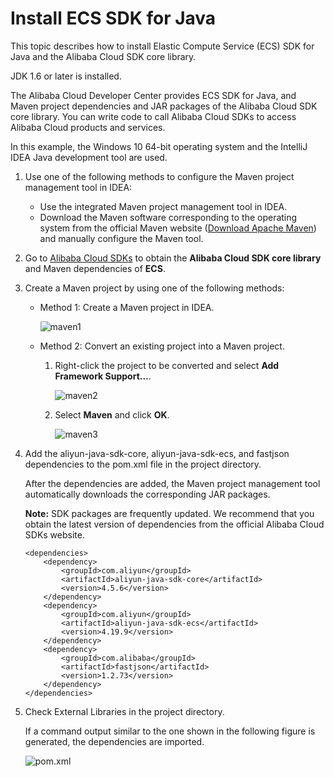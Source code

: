 # Install ECS SDK for Java

This topic describes how to install Elastic Compute Service \(ECS\) SDK for Java and the Alibaba Cloud SDK core library.

JDK 1.6 or later is installed.

The Alibaba Cloud Developer Center provides ECS SDK for Java, and Maven project dependencies and JAR packages of the Alibaba Cloud SDK core library. You can write code to call Alibaba Cloud SDKs to access Alibaba Cloud products and services.

In this example, the Windows 10 64-bit operating system and the IntelliJ IDEA Java development tool are used.

1.  Use one of the following methods to configure the Maven project management tool in IDEA:

    -   Use the integrated Maven project management tool in IDEA.
    -   Download the Maven software corresponding to the operating system from the official Maven website \([Download Apache Maven](http://maven.apache.org/download.cgi)\) and manually configure the Maven tool.
2.  Go to [Alibaba Cloud SDKs](https://developer.aliyun.com/tools/sdk?#/java) to obtain the **Alibaba Cloud SDK core library** and Maven dependencies of **ECS**.

3.  Create a Maven project by using one of the following methods:

    -   Method 1: Create a Maven project in IDEA.

        ![maven1](https://static-aliyun-doc.oss-accelerate.aliyuncs.com/assets/img/en-US/7942674161/p101344.png)

    -   Method 2: Convert an existing project into a Maven project.
        1.  Right-click the project to be converted and select **Add Framework Support...**.

            ![maven2](https://static-aliyun-doc.oss-accelerate.aliyuncs.com/assets/img/en-US/8942674161/p101351.png)

        2.  Select **Maven** and click **OK**.

            ![maven3](https://static-aliyun-doc.oss-accelerate.aliyuncs.com/assets/img/en-US/8942674161/p101353.png)

4.  Add the aliyun-java-sdk-core, aliyun-java-sdk-ecs, and fastjson dependencies to the pom.xml file in the project directory.

    After the dependencies are added, the Maven project management tool automatically downloads the corresponding JAR packages.

    **Note:** SDK packages are frequently updated. We recommend that you obtain the latest version of dependencies from the official Alibaba Cloud SDKs website.

    ```
    <dependencies>
        <dependency>
            <groupId>com.aliyun</groupId>
            <artifactId>aliyun-java-sdk-core</artifactId>
            <version>4.5.6</version>
        </dependency>
        <dependency>
            <groupId>com.aliyun</groupId>
            <artifactId>aliyun-java-sdk-ecs</artifactId>
            <version>4.19.9</version>
        </dependency>
        <dependency>
            <groupId>com.alibaba</groupId>
            <artifactId>fastjson</artifactId>
            <version>1.2.73</version>
        </dependency>
    </dependencies>
    ```

5.  Check External Libraries in the project directory.

    If a command output similar to the one shown in the following figure is generated, the dependencies are imported.

    ![pom.xml](https://static-aliyun-doc.oss-accelerate.aliyuncs.com/assets/img/en-US/8157745261/p137047.png)


